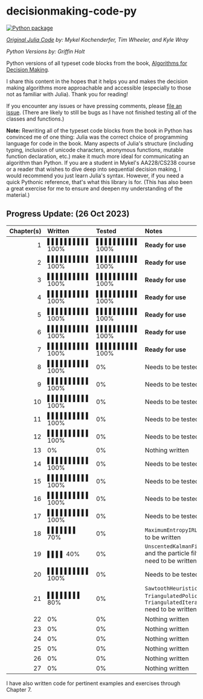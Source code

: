 # decisionmaking-code-py

[![Python package](https://github.com/griffinbholt/decisionmaking-code-py/actions/workflows/python-package.yml/badge.svg)](https://github.com/griffinbholt/decisionmaking-code-py/actions/workflows/python-package.yml)

*[Original Julia Code](https://github.com/algorithmsbooks/decisionmaking-code) by: Mykel Kochenderfer, Tim Wheeler, and Kyle Wray*

*Python Versions by: Griffin Holt*

Python versions of all typeset code blocks from the book, [Algorithms for Decision Making](https://algorithmsbook.com/).

I share this content in the hopes that it helps you and makes the decision making algorithms more approachable and accessible (especially to those not as familiar with Julia). Thank you for reading!

If you encounter any issues or have pressing comments, please [file an issue](https://github.com/griffinbholt/decisionmaking-code-py/issues/new/choose). (There are likely to still be bugs as I have not finished testing all of the classes and functions.)

**Note:** Rewriting all of the typeset code blocks from the book in Python has convinced me of one thing: Julia was the correct choice of programming language for code in the book. Many aspects of Julia's structure (including typing, inclusion of unicode characters, anonymous functions, mutable function declaration, etc.) make it much more ideal for communicating an algorithm than Python. If you are a student in Mykel's AA228/CS238 course or a reader that wishes to dive deep into sequential decision making, I would recommend you just learn Julia's syntax. However, if you need a quick Pythonic reference, that's what this library is for. (This has also been a great exercise for me to ensure and deepen my understanding of the material.)

## Progress Update: (26 Oct 2023)

| Chapter(s) | Written | Tested | Notes |
|--:|:--|:--|:--|
|  1 | ▌▌▌▌▌▌▌▌▌▌ 100% | ▌▌▌▌▌▌▌▌▌▌ 100% | **Ready for use** |
|  2 | ▌▌▌▌▌▌▌▌▌▌ 100% | ▌▌▌▌▌▌▌▌▌▌ 100% | **Ready for use** |
|  3 | ▌▌▌▌▌▌▌▌▌▌ 100% | ▌▌▌▌▌▌▌▌▌▌ 100% | **Ready for use** |
|  4 | ▌▌▌▌▌▌▌▌▌▌ 100% | ▌▌▌▌▌▌▌▌▌▌ 100% | **Ready for use** |
|  5 | ▌▌▌▌▌▌▌▌▌▌ 100% | ▌▌▌▌▌▌▌▌▌▌ 100% | **Ready for use** |
|  6 | ▌▌▌▌▌▌▌▌▌▌ 100% | ▌▌▌▌▌▌▌▌▌▌ 100% | **Ready for use** |
|  7 | ▌▌▌▌▌▌▌▌▌▌ 100% | ▌▌▌▌▌▌▌▌▌▌ 100% | **Ready for use** |
|  8 | ▌▌▌▌▌▌▌▌▌▌ 100% | 0% | Needs to be tested |
|  9 | ▌▌▌▌▌▌▌▌▌▌ 100% | 0% | Needs to be tested |
| 10 | ▌▌▌▌▌▌▌▌▌▌ 100% | 0% | Needs to be tested |
| 11 | ▌▌▌▌▌▌▌▌▌▌ 100% | 0% | Needs to be tested |
| 12 | ▌▌▌▌▌▌▌▌▌▌ 100% | 0% | Needs to be tested |
| 13 | 0% | 0% | Nothing written |
| 14 | ▌▌▌▌▌▌▌▌▌▌ 100% | 0% | Needs to be tested |
| 15 | ▌▌▌▌▌▌▌▌▌▌ 100% | 0% | Needs to be tested |
| 16 | ▌▌▌▌▌▌▌▌▌▌ 100% | 0% | Needs to be tested |
| 17 | ▌▌▌▌▌▌▌▌▌▌ 100% | 0% | Needs to be tested |
| 18 | ▌▌▌▌▌▌▌ 70% | 0% | `MaximumEntropyIRL` needs to be written |
| 19 | ▌▌▌▌ 40% | 0% | `UnscentedKalmanFilter` and the particle filters need to be written |
| 20 | ▌▌▌▌▌▌▌▌▌▌ 100% | 0% | Needs to be tested |
| 21 | ▌▌▌▌▌▌▌▌ 80% | 0% | `SawtoothHeuristicSearch`, `TriangulatedPolicy`, and `TriangulatedIteration` need to be written |
| 22 | 0% | 0% | Nothing written |
| 23 | 0% | 0% | Nothing written |
| 24 | 0% | 0% | Nothing written |
| 25 | 0% | 0% | Nothing written |
| 26 | 0% | 0% | Nothing written |
| 27 | 0% | 0% | Nothing written |

I have also written code for pertinent examples and exercises through Chapter 7.

<!-- TODO - I need to go through and check that all functions have proper parameter
and return signatures. -->